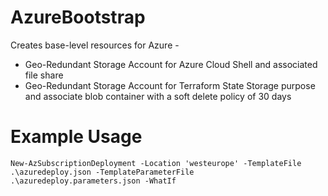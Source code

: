 # AzureBootstrap
Creates base-level resources for Azure - 
  - Geo-Redundant Storage Account for Azure Cloud Shell and associated file share
  - Geo-Redundant Storage Account for Terraform State Storage purpose and associate blob container with a soft delete policy of 30 days

# Example Usage

`New-AzSubscriptionDeployment -Location 'westeurope' -TemplateFile .\azuredeploy.json -TemplateParameterFile .\azuredeploy.parameters.json -WhatIf`

